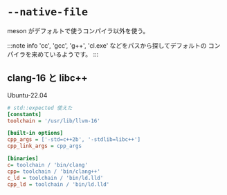 # `--native-file`

meson がデフォルトで使うコンパイラ以外を使う。

:::note info
'cc', 'gcc', 'g++', 'cl.exe' などをパスから探してデフォルトの
コンパイラを来めているようです。
:::

## clang-16 と libc++

Ubuntu-22.04

```ini
# std::expected 使えた
[constants]
toolchain = '/usr/lib/llvm-16'

[built-in options]
cpp_args = ['-std=c++2b', '-stdlib=libc++']
cpp_link_args = cpp_args

[binaries]
c= toolchain / 'bin/clang'
cpp= toolchain / 'bin/clang++'
c_ld = toolchain / 'bin/ld.lld'
cpp_ld = toolchain / 'bin/ld.lld'
```
